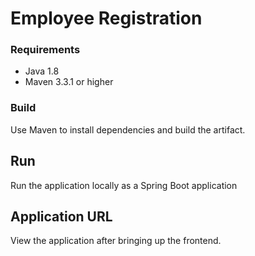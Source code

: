 # Employee Registration
### Requirements
* Java 1.8
* Maven 3.3.1 or higher

  
### Build
Use Maven to install dependencies and build the artifact.

## Run
Run the application locally as a Spring Boot application

## Application URL
View the application after bringing up the frontend. 




